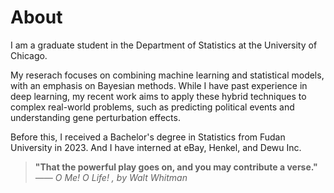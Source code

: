# About

I am a graduate student in the Department of Statistics at the University of Chicago. 

My reserach focuses on combining machine learning and statistical models, with an emphasis on Bayesian methods. While I have past experience in deep learning, my recent work aims to apply these hybrid techniques to complex real-world problems, such as predicting political events and understanding gene perturbation effects.

Before this, I received a Bachelor's degree in Statistics from Fudan University in 2023. And I have interned at eBay, Henkel, and Dewu Inc.

> **"That the powerful play goes on, and you may contribute a verse."**  
> *—— O Me! O Life! , by Walt Whitman*